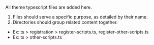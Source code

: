 All theme typescript files are added here.

1. Files should serve a specific purpose, as detailed by their name.
2. Directories should group related content together.

- Ex: ts > registration > register-scripts.ts, register-other-scripts.ts
- Ex: ts > other-scripts.ts
